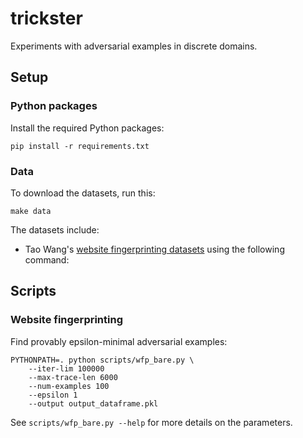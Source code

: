 # trickster

Experiments with adversarial examples in discrete domains.

## Setup

### Python packages
Install the required Python packages:

```
pip install -r requirements.txt
```

### Data

To download the datasets, run this:

```
make data
```

The datasets include:
* Tao Wang's [website fingerprinting datasets](https://www.cse.ust.hk/~taow/wf/data/) using the following command:

## Scripts

### Website fingerprinting

Find provably epsilon-minimal adversarial examples:
```
PYTHONPATH=. python scripts/wfp_bare.py \
    --iter-lim 100000
    --max-trace-len 6000
    --num-examples 100
    --epsilon 1
    --output output_dataframe.pkl
```

See `scripts/wfp_bare.py --help` for more details on the parameters.
